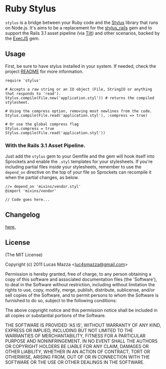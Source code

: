 # Ruby Stylus

`stylus` is a bridge between your Ruby code and the [Stylus](https://github.com/LearnBoost/stylus) library that runs on Node.js. It's aims to be a replacement for the [stylus_rails](https://github.com/lucasmazza/stylus_rails) gem and to support the Rails 3.1 asset pipeline (via [Tilt](https://github.com/rtomayko/tilt)) and other scenarios, backed by the [ExecJS](https://github.com/sstephenson/execjs) gem.

## Usage

First, be sure to have stylus installed in your system. If needed, check the project [README](https://github.com/learnboost/stylus) for more information.

    require 'stylus'

    # Accepts a raw string or an IO object (File, StringIO or anything that responds to 'read').
    Stylus.compile(File.new('application.styl')) # returns the compiled stylesheet.

    # Using the compress option, removing most newlines from the code.
    Stylus.compile(File.read('application.styl'), :compress => true)

    # Or use the global compress flag
    Stylus.compress = true
    Stylus.compile(File.read('application.styl'))

### With the Rails 3.1 Asset Pipeline.

Just add the `stylus` gem to your Gemfile and the gem will hook itself into Sprockets and enable the `.styl` templates for your stylesheets. If you're including partial files inside your stylesheets, remember to use the `depend_on` directive on the top of your file so Sprockets can recompile it when the partial changes, as below.

    //= depend_on 'mixins/vendor.styl'
    @import 'mixins/vendor'

    // Code goes here...

## Changelog
[here.](https://github.com/lucasmazza/ruby-stylus/blob/master/CHANGELOG.md)

## License

(The MIT License)

Copyright (c) 2011 Lucas Mazza &lt;luc4smazza@gmail.com&gt;

Permission is hereby granted, free of charge, to any person obtaining
a copy of this software and associated documentation files (the
'Software'), to deal in the Software without restriction, including
without limitation the rights to use, copy, modify, merge, publish,
distribute, sublicense, and/or sell copies of the Software, and to
permit persons to whom the Software is furnished to do so, subject to
the following conditions:

The above copyright notice and this permission notice shall be
included in all copies or substantial portions of the Software.

THE SOFTWARE IS PROVIDED 'AS IS', WITHOUT WARRANTY OF ANY KIND,
EXPRESS OR IMPLIED, INCLUDING BUT NOT LIMITED TO THE WARRANTIES OF
MERCHANTABILITY, FITNESS FOR A PARTICULAR PURPOSE AND NONINFRINGEMENT.
IN NO EVENT SHALL THE AUTHORS OR COPYRIGHT HOLDERS BE LIABLE FOR ANY
CLAIM, DAMAGES OR OTHER LIABILITY, WHETHER IN AN ACTION OF CONTRACT,
TORT OR OTHERWISE, ARISING FROM, OUT OF OR IN CONNECTION WITH THE
SOFTWARE OR THE USE OR OTHER DEALINGS IN THE SOFTWARE.